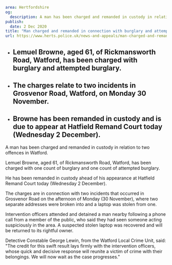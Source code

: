 ```yaml
area: Hertfordshire
og:
  description: A man has been charged and remanded in custody in relation to two offences in Watford.
publish:
  date: 2 Dec 2020
title: "Man charged and remanded in connection with burglary and attempt burglary \u2013 Watford"
url: https://www.herts.police.uk/news-and-appeals/man-charged-and-remanded-in-connection-with-burglary-and-attempt-burglary-watford-0939c
```

* ## Lemuel Browne, aged 61, of Rickmansworth Road, Watford, has been charged with burglary and attempted burglary.

 * ## The charges relate to two incidents in Grosvenor Road, Watford, on Monday 30 November.

 * ## Browne has been remanded in custody and is due to appear at Hatfield Remand Court today (Wednesday 2 December).

A man has been charged and remanded in custody in relation to two offences in Watford.

Lemuel Browne, aged 61, of Rickmansworth Road, Watford, has been charged with one count of burglary and one count of attempted burglary.

He has been remanded in custody ahead of his appearance at Hatfield Remand Court today (Wednesday 2 December).

The charges are in connection with two incidents that occurred in Grosvenor Road on the afternoon of Monday (30 November), where two separate addresses were broken into and a laptop was stolen from one.

Intervention officers attended and detained a man nearby following a phone call from a member of the public, who said they had seen someone acting suspiciously in the area. A suspected stolen laptop was recovered and will be returned to its rightful owner.

Detective Constable George Lewin, from the Watford Local Crime Unit, said: "The credit for this swift result lays firmly with the intervention officers, whose quick and decisive response will reunite a victim of crime with their belongings. We will now wait as the case progresses."
